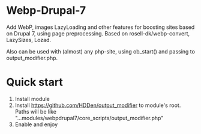 # Webp-Drupal-7
Add WebP, images LazyLoading and other features for boosting sites based on Drupal 7, using page preprocessing.
Based on rosell-dk/webp-convert, LazySizes, Lozad.

Also can be used with (almost) any php-site, using ob_start() and passing to output_modifier.php.

# Quick start
1) Install module
2) Install https://github.com/HDDen/output_modifier to module's root. Paths will be like "...modules/webpdrupal7/core_scripts/output_modifier.php"
3) Enable and enjoy
